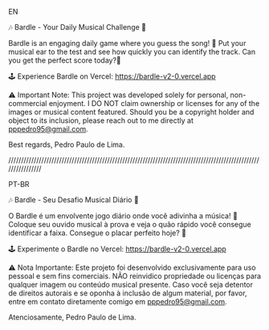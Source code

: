 EN

🎶 Bardle - Your Daily Musical Challenge 🎸

Bardle is an engaging daily game where you guess the song! 🎵 Put your musical ear to the test and see how quickly you can identify the track. Can you get the perfect score today?🎯

🕹️ Experience Bardle on Vercel: https://bardle-v2-0.vercel.app

⚠️ Important Note: This project was developed solely for personal, non-commercial enjoyment. I DO NOT claim ownership or licenses for any of the images or musical content featured. Should you be a copyright holder and object to its inclusion, please reach out to me directly at pppedro95@gmail.com.

Best regards,
Pedro Paulo de Lima.

////////////////////////////////////////////////////////////////////////////////////////////////////////////////

PT-BR

🎶 Bardle - Seu Desafio Musical Diário 🎸

O Bardle é um envolvente jogo diário onde você adivinha a música! 🎵 Coloque seu ouvido musical à prova e veja o quão rápido você consegue identificar a faixa. Consegue o placar perfeito hoje? 🎯

🕹️ Experimente o Bardle no Vercel: https://bardle-v2-0.vercel.app

⚠️ Nota Importante: Este projeto foi desenvolvido exclusivamente para uso pessoal e sem fins comerciais. NÃO reinvidico propriedade ou licenças para qualquer imagem ou conteúdo musical presente. Caso você seja detentor de direitos autorais e se oponha à inclusão de algum material, por favor, entre em contato diretamente comigo em pppedro95@gmail.com.

Atenciosamente,
Pedro Paulo de Lima.
